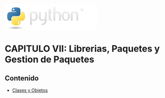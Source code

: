 <img src="../assets/img/python-logo.png" />

# CAPITULO VII: Librerias, Paquetes y Gestion de Paquetes

## Contenido

- [Clases y Objetos](./classes.md)
